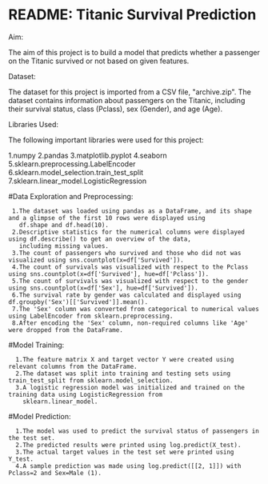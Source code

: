 # README: Titanic Survival Prediction
Aim:
   
   The aim of this project is to build a model that predicts whether a passenger on the Titanic survived or not based on given features.

Dataset:
   
   The dataset for this project is imported from a CSV file, "archive.zip". The dataset contains information about passengers on the Titanic, including their survival status, class (Pclass), sex (Gender), and age (Age).

Libraries Used:

The following important libraries were used for this project:
   
   1.numpy
   2.pandas
   3.matplotlib.pyplot
   4.seaborn
   5.sklearn.preprocessing.LabelEncoder
   6.sklearn.model_selection.train_test_split
   7.sklearn.linear_model.LogisticRegression

  #Data Exploration and Preprocessing:
     
     1.The dataset was loaded using pandas as a DataFrame, and its shape and a glimpse of the first 10 rows were displayed using 
       df.shape and df.head(10).
     2.Descriptive statistics for the numerical columns were displayed using df.describe() to get an overview of the data, 
       including missing values.
     3.The count of passengers who survived and those who did not was visualized using sns.countplot(x=df['Survived']).
     4.The count of survivals was visualized with respect to the Pclass using sns.countplot(x=df['Survived'], hue=df['Pclass']).
     5.The count of survivals was visualized with respect to the gender using sns.countplot(x=df['Sex'], hue=df['Survived']).
     6.The survival rate by gender was calculated and displayed using df.groupby('Sex')[['Survived']].mean().
     7.The 'Sex' column was converted from categorical to numerical values using LabelEncoder from sklearn.preprocessing.
     8.After encoding the 'Sex' column, non-required columns like 'Age' were dropped from the DataFrame.


#Model Training:
     
      1.The feature matrix X and target vector Y were created using relevant columns from the DataFrame.
      2.The dataset was split into training and testing sets using train_test_split from sklearn.model_selection.
      3.A logistic regression model was initialized and trained on the training data using LogisticRegression from 
        sklearn.linear_model.


#Model Prediction:
       
      1.The model was used to predict the survival status of passengers in the test set.
      2.The predicted results were printed using log.predict(X_test).
      3.The actual target values in the test set were printed using Y_test.
      4.A sample prediction was made using log.predict([[2, 1]]) with Pclass=2 and Sex=Male (1).
